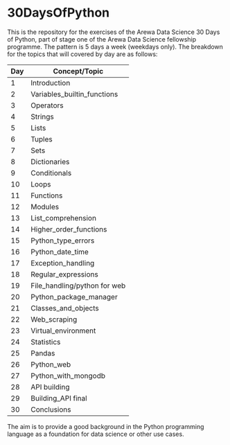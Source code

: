 # 30DaysOfPython

This is the repository for the exercises of the Arewa Data Science 30 Days of Python, part of stage one of the Arewa Data Science fellowship programme.
The pattern is 5 days a week (weekdays only).
The breakdown for the topics that will covered by day are as follows:

|Day|Concept/Topic|
|---|------|
|1|Introduction|
|2|Variables_builtin_functions|
|3|Operators|
|4|Strings
|5|Lists|
|6|Tuples|
|7|Sets|
|8|Dictionaries|
|9|Conditionals|
|10|Loops|
|11|Functions|
|12| Modules|
|13| List_comprehension|
|14| Higher_order_functions|
|15| Python_type_errors|
|16| Python_date_time|
|17| Exception_handling|
|18|Regular_expressions|
|19| File_handling/python for web|
|20| Python_package_manager|
|21| Classes_and_objects|
|22| Web_scraping|
|23| Virtual_environment|
|24 |Statistics|
|25| Pandas|
|26 |Python_web|
|27| Python_with_mongodb|
|28| API building|
|29 |Building_API final|
|30| Conclusions|

The aim is to provide a good background in the Python programming language as a foundation for data science or other use cases.
